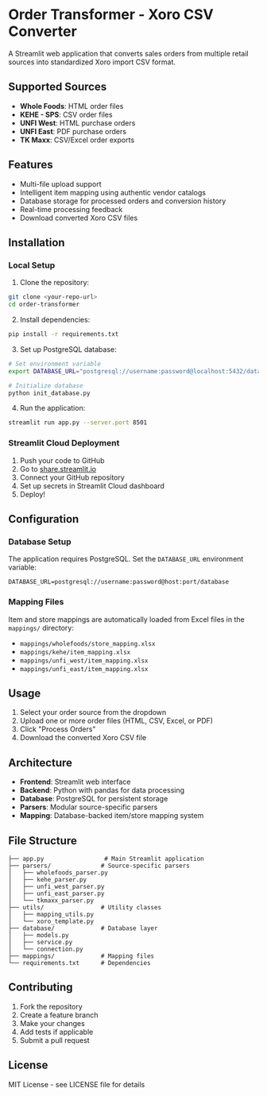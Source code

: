 # Order Transformer - Xoro CSV Converter

A Streamlit web application that converts sales orders from multiple retail sources into standardized Xoro import CSV format.

## Supported Sources

- **Whole Foods**: HTML order files
- **KEHE - SPS**: CSV order files  
- **UNFI West**: HTML purchase orders
- **UNFI East**: PDF purchase orders
- **TK Maxx**: CSV/Excel order exports

## Features

- Multi-file upload support
- Intelligent item mapping using authentic vendor catalogs
- Database storage for processed orders and conversion history
- Real-time processing feedback
- Download converted Xoro CSV files

## Installation

### Local Setup

1. Clone the repository:
```bash
git clone <your-repo-url>
cd order-transformer
```

2. Install dependencies:
```bash
pip install -r requirements.txt
```

3. Set up PostgreSQL database:
```bash
# Set environment variable
export DATABASE_URL="postgresql://username:password@localhost:5432/database_name"

# Initialize database
python init_database.py
```

4. Run the application:
```bash
streamlit run app.py --server.port 8501
```

### Streamlit Cloud Deployment

1. Push your code to GitHub
2. Go to [share.streamlit.io](https://share.streamlit.io)
3. Connect your GitHub repository
4. Set up secrets in Streamlit Cloud dashboard
5. Deploy!

## Configuration

### Database Setup

The application requires PostgreSQL. Set the `DATABASE_URL` environment variable:

```
DATABASE_URL=postgresql://username:password@host:port/database
```

### Mapping Files

Item and store mappings are automatically loaded from Excel files in the `mappings/` directory:

- `mappings/wholefoods/store_mapping.xlsx`
- `mappings/kehe/item_mapping.xlsx` 
- `mappings/unfi_west/item_mapping.xlsx`
- `mappings/unfi_east/item_mapping.xlsx`

## Usage

1. Select your order source from the dropdown
2. Upload one or more order files (HTML, CSV, Excel, or PDF)
3. Click "Process Orders" 
4. Download the converted Xoro CSV file

## Architecture

- **Frontend**: Streamlit web interface
- **Backend**: Python with pandas for data processing
- **Database**: PostgreSQL for persistent storage
- **Parsers**: Modular source-specific parsers
- **Mapping**: Database-backed item/store mapping system

## File Structure

```
├── app.py                 # Main Streamlit application
├── parsers/              # Source-specific parsers
│   ├── wholefoods_parser.py
│   ├── kehe_parser.py
│   ├── unfi_west_parser.py
│   ├── unfi_east_parser.py
│   └── tkmaxx_parser.py
├── utils/                # Utility classes
│   ├── mapping_utils.py
│   └── xoro_template.py
├── database/             # Database layer
│   ├── models.py
│   ├── service.py
│   └── connection.py
├── mappings/             # Mapping files
└── requirements.txt      # Dependencies
```

## Contributing

1. Fork the repository
2. Create a feature branch
3. Make your changes
4. Add tests if applicable
5. Submit a pull request

## License

MIT License - see LICENSE file for details